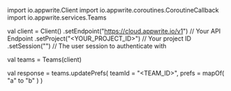 import io.appwrite.Client
import io.appwrite.coroutines.CoroutineCallback
import io.appwrite.services.Teams

val client = Client()
    .setEndpoint("https://cloud.appwrite.io/v1") // Your API Endpoint
    .setProject("&lt;YOUR_PROJECT_ID&gt;") // Your project ID
    .setSession("") // The user session to authenticate with

val teams = Teams(client)

val response = teams.updatePrefs(
    teamId = "<TEAM_ID>",
    prefs = mapOf( "a" to "b" )
)
